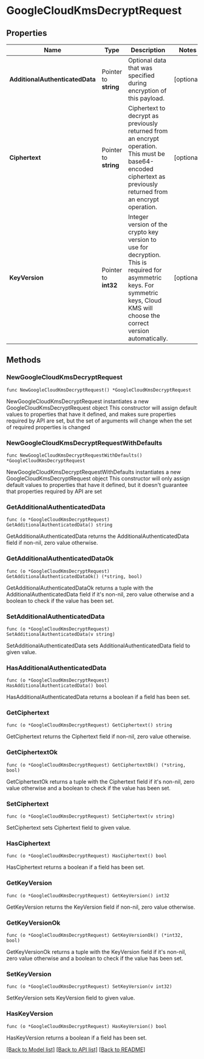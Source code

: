 # GoogleCloudKmsDecryptRequest


## Properties

Name | Type | Description | Notes
------------ | ------------- | ------------- | -------------
**AdditionalAuthenticatedData** | Pointer to **string** | Optional data that was specified during encryption of this payload. | [optional] 
**Ciphertext** | Pointer to **string** | Ciphertext to decrypt as previously returned from an encrypt operation. This must be base64-encoded ciphertext as previously returned from an encrypt operation. | [optional] 
**KeyVersion** | Pointer to **int32** | Integer version of the crypto key version to use for decryption. This is required for asymmetric keys. For symmetric keys, Cloud KMS will choose the correct version automatically. | [optional] 



## Methods


### NewGoogleCloudKmsDecryptRequest

`func NewGoogleCloudKmsDecryptRequest() *GoogleCloudKmsDecryptRequest`

NewGoogleCloudKmsDecryptRequest instantiates a new GoogleCloudKmsDecryptRequest object
This constructor will assign default values to properties that have it defined,
and makes sure properties required by API are set, but the set of arguments
will change when the set of required properties is changed

### NewGoogleCloudKmsDecryptRequestWithDefaults

`func NewGoogleCloudKmsDecryptRequestWithDefaults() *GoogleCloudKmsDecryptRequest`

NewGoogleCloudKmsDecryptRequestWithDefaults instantiates a new GoogleCloudKmsDecryptRequest object
This constructor will only assign default values to properties that have it defined,
but it doesn't guarantee that properties required by API are set


### GetAdditionalAuthenticatedData

`func (o *GoogleCloudKmsDecryptRequest) GetAdditionalAuthenticatedData() string`

GetAdditionalAuthenticatedData returns the AdditionalAuthenticatedData field if non-nil, zero value otherwise.

### GetAdditionalAuthenticatedDataOk

`func (o *GoogleCloudKmsDecryptRequest) GetAdditionalAuthenticatedDataOk() (*string, bool)`

GetAdditionalAuthenticatedDataOk returns a tuple with the AdditionalAuthenticatedData field if it's non-nil, zero value otherwise
and a boolean to check if the value has been set.

### SetAdditionalAuthenticatedData

`func (o *GoogleCloudKmsDecryptRequest) SetAdditionalAuthenticatedData(v string)`

SetAdditionalAuthenticatedData sets AdditionalAuthenticatedData field to given value.


### HasAdditionalAuthenticatedData

`func (o *GoogleCloudKmsDecryptRequest) HasAdditionalAuthenticatedData() bool`

HasAdditionalAuthenticatedData returns a boolean if a field has been set.




### GetCiphertext

`func (o *GoogleCloudKmsDecryptRequest) GetCiphertext() string`

GetCiphertext returns the Ciphertext field if non-nil, zero value otherwise.

### GetCiphertextOk

`func (o *GoogleCloudKmsDecryptRequest) GetCiphertextOk() (*string, bool)`

GetCiphertextOk returns a tuple with the Ciphertext field if it's non-nil, zero value otherwise
and a boolean to check if the value has been set.

### SetCiphertext

`func (o *GoogleCloudKmsDecryptRequest) SetCiphertext(v string)`

SetCiphertext sets Ciphertext field to given value.


### HasCiphertext

`func (o *GoogleCloudKmsDecryptRequest) HasCiphertext() bool`

HasCiphertext returns a boolean if a field has been set.




### GetKeyVersion

`func (o *GoogleCloudKmsDecryptRequest) GetKeyVersion() int32`

GetKeyVersion returns the KeyVersion field if non-nil, zero value otherwise.

### GetKeyVersionOk

`func (o *GoogleCloudKmsDecryptRequest) GetKeyVersionOk() (*int32, bool)`

GetKeyVersionOk returns a tuple with the KeyVersion field if it's non-nil, zero value otherwise
and a boolean to check if the value has been set.

### SetKeyVersion

`func (o *GoogleCloudKmsDecryptRequest) SetKeyVersion(v int32)`

SetKeyVersion sets KeyVersion field to given value.


### HasKeyVersion

`func (o *GoogleCloudKmsDecryptRequest) HasKeyVersion() bool`

HasKeyVersion returns a boolean if a field has been set.









[[Back to Model list]](../README.md#documentation-for-models) [[Back to API list]](../README.md#documentation-for-api-endpoints) [[Back to README]](../README.md)


